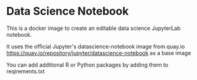 # Data Science Notebook
This is a docker image to create an editable data science JupyterLab notebook.

It uses the official Jupyter's datascience-notebook image from quay.io https://quay.io/repository/jupyter/datascience-notebook as a base image

You can add additional R or Python packages by adding them to reqirements.txt
